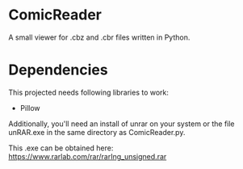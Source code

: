 # ComicReader
A small viewer for .cbz and .cbr files written in Python.


# Dependencies
This projected needs following libraries to work:
- Pillow

Additionally, you'll need an install of unrar on your system or the file unRAR.exe in the same directory as ComicReader.py.

This .exe can be obtained here: https://www.rarlab.com/rar/rarIng_unsigned.rar

